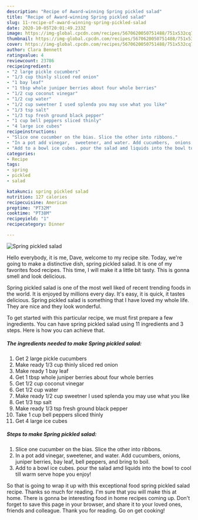 ```yaml
---
description: "Recipe of Award-winning Spring pickled salad"
title: "Recipe of Award-winning Spring pickled salad"
slug: 11-recipe-of-award-winning-spring-pickled-salad
date: 2020-10-05T20:01:49.233Z
image: https://img-global.cpcdn.com/recipes/5670620050751488/751x532cq70/spring-pickled-salad-recipe-main-photo.jpg
thumbnail: https://img-global.cpcdn.com/recipes/5670620050751488/751x532cq70/spring-pickled-salad-recipe-main-photo.jpg
cover: https://img-global.cpcdn.com/recipes/5670620050751488/751x532cq70/spring-pickled-salad-recipe-main-photo.jpg
author: Clara Bennett
ratingvalue: 4
reviewcount: 23786
recipeingredient:
- "2 large pickle cucumbers"
- "1/3 cup thinly sliced red onion"
- "1 bay leaf"
- "1 tbsp whole juniper berries about four whole berries"
- "1/2 cup coconut vinegar"
- "1/2 cup water"
- "1/2 cup sweetner I used splenda you may use what you like"
- "1/3 tsp salt"
- "1/3 tsp fresh ground black pepper"
- "1 cup bell peppers sliced thinly"
- "4 large ice cubes"
recipeinstructions:
- "Slice one cucumber on the bias. Slice the other into ribbons."
- "In a pot add vinegar,  sweetener, and water. Add cucumbers,  onions, juniper berries, bay leaf, bell peppers, and bring to boil."
- "Add to a bowl ice cubes. pour the salad amd liquids into the bowl to cool till warm serve hope you enjoy!"
categories:
- Recipe
tags:
- spring
- pickled
- salad

katakunci: spring pickled salad 
nutrition: 127 calories
recipecuisine: American
preptime: "PT32M"
cooktime: "PT38M"
recipeyield: "1"
recipecategory: Dinner

---
```



![Spring pickled salad](https://img-global.cpcdn.com/recipes/5670620050751488/751x532cq70/spring-pickled-salad-recipe-main-photo.jpg)

Hello everybody, it is me, Dave, welcome to my recipe site. Today, we're going to make a distinctive dish, spring pickled salad. It is one of my favorites food recipes. This time, I will make it a little bit tasty. This is gonna smell and look delicious.

Spring pickled salad is one of the most well liked of recent trending foods in the world. It is enjoyed by millions every day. It's easy, it is quick, it tastes delicious. Spring pickled salad is something that I have loved my whole life. They are nice and they look wonderful.




To get started with this particular recipe, we must first prepare a few ingredients. You can have spring pickled salad using 11 ingredients and 3 steps. Here is how you can achieve that.

<!--inarticleads1-->

##### The ingredients needed to make Spring pickled salad:

1. Get 2 large pickle cucumbers
1. Make ready 1/3 cup thinly sliced red onion
1. Make ready 1 bay leaf
1. Get 1 tbsp whole juniper berries about four whole berries
1. Get 1/2 cup coconut vinegar
1. Get 1/2 cup water
1. Make ready 1/2 cup sweetner I used splenda you may use what you like
1. Get 1/3 tsp salt
1. Make ready 1/3 tsp fresh ground black pepper
1. Take 1 cup bell peppers sliced thinly
1. Get 4 large ice cubes




<!--inarticleads2-->

##### Steps to make Spring pickled salad:

1. Slice one cucumber on the bias. Slice the other into ribbons.
1. In a pot add vinegar,  sweetener, and water. Add cucumbers,  onions, juniper berries, bay leaf, bell peppers, and bring to boil.
1. Add to a bowl ice cubes. pour the salad amd liquids into the bowl to cool till warm serve hope you enjoy!




So that is going to wrap it up with this exceptional food spring pickled salad recipe. Thanks so much for reading. I'm sure that you will make this at home. There is gonna be interesting food in home recipes coming up. Don't forget to save this page in your browser, and share it to your loved ones, friends and colleague. Thank you for reading. Go on get cooking!
